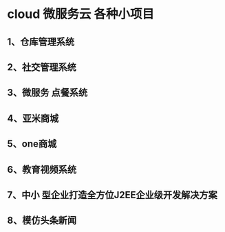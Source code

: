 # cloud 微服务云 各种小项目

## 1、仓库管理系统

## 2、社交管理系统

## 3、微服务 点餐系统

## 4、亚米商城

## 5、one商城

## 6、教育视频系统

## 7、中小 型企业打造全方位J2EE企业级开发解决方案

## 8、模仿头条新闻 



 


